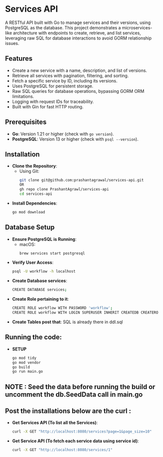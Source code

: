 # Services API

A RESTful API built with Go to manage services and their versions, using PostgreSQL as the database. This project demonstrates a microservices-like architecture with endpoints to create, retrieve, and list services, leveraging raw SQL for database interactions to avoid GORM relationship issues.

## Features
- Create a new service with a name, description, and list of versions.
- Retrieve all services with pagination, filtering, and sorting.
- Fetch a specific service by ID, including its versions.
- Uses PostgreSQL for persistent storage.
- Raw SQL queries for database operations, bypassing GORM ORM limitations.
- Logging with request IDs for traceability.
- Built with Gin for fast HTTP routing.

## Prerequisites
- **Go**: Version 1.21 or higher (check with `go version`).
- **PostgreSQL**: Version 13 or higher (check with `psql --version`).

## Installation
- **Clone the Repository**:
  - Using Git:
    ```bash
    git clone git@github.com:prashantagrawal/services-api.git
    OR 
    gh repo clone PrashantAgrawl/services-api
    cd services-api
- **Install Dependencies**:
    ```bash
    go mod download

## Database Setup
- **Ensure PostgreSQL is Running**:
  - macOS:
    ```bash
    brew services start postgresql
- **Verify User Access**:
    ```bash
    psql -U workflow -h localhost
- **Create Database services**: 
    ```bash
    CREATE DATABASE services;
- **Create Role pertaining to it**:
    ```bash
    CREATE ROLE workflow WITH PASSWORD 'workflow';
    CREATE ROLE workflow WITH LOGIN SUPERUSER INHERIT CREATEDB CREATEROLE NOREPLICATION BYPASSRLS;
- **Create Tables post that**: 
    SQL is already there in ddl.sql

## Running the code:
- **SETUP**
    ```bash
    go mod tidy
    go mod vendor
    go build
    go run main.go

## NOTE : Seed the data before running the build or uncomment the db.SeedData call in main.go

## Post the installations below are the curl : 
- **Get Services API (To list all the Services)**:
    ```bash
    curl -X GET "http://localhost:8080/services?page=1&page_size=10"
- **Get Service API (To fetch each service data using service id)**: 
    ```bash
    curl -X GET "http://localhost:8080/services/1"
